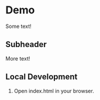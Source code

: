 # Demo

Some text!

## Subheader

More text!

## Local Development

1. Open index.html in your browser.
